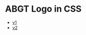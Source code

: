 ABGT Logo in CSS
================

- [v1](http://jsbin.com/epayuh/1)
- [v2](http://jsbin.com/evesot/2)
